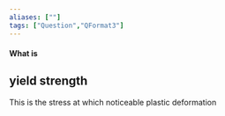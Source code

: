 ```yaml
---
aliases: [""]
tags: ["Question","QFormat3"]
---
```


#### What is
## yield strength
This is the stress at which noticeable plastic deformation 